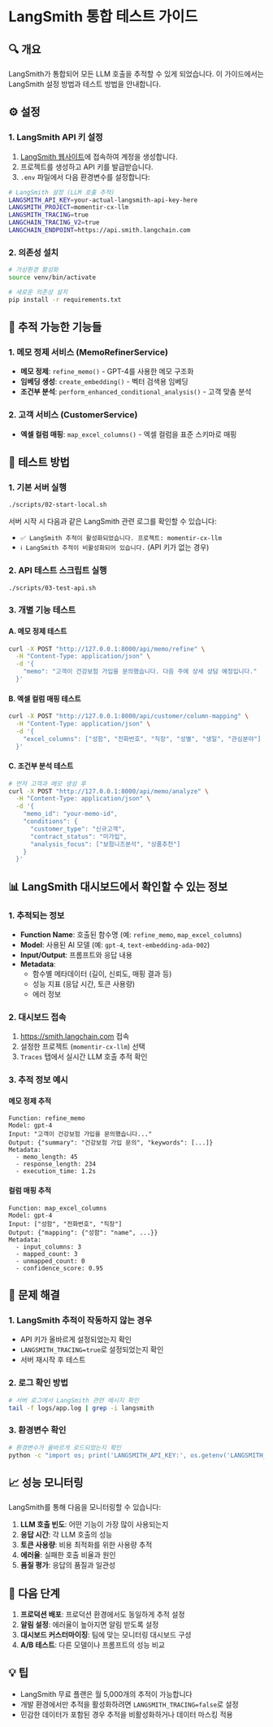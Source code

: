 # LangSmith 통합 테스트 가이드

## 🔍 개요
LangSmith가 통합되어 모든 LLM 호출을 추적할 수 있게 되었습니다. 이 가이드에서는 LangSmith 설정 방법과 테스트 방법을 안내합니다.

## ⚙️ 설정

### 1. LangSmith API 키 설정

1. [LangSmith 웹사이트](https://smith.langchain.com)에 접속하여 계정을 생성합니다.
2. 프로젝트를 생성하고 API 키를 발급받습니다.
3. `.env` 파일에서 다음 환경변수를 설정합니다:

```bash
# LangSmith 설정 (LLM 호출 추적)
LANGSMITH_API_KEY=your-actual-langsmith-api-key-here
LANGSMITH_PROJECT=momentir-cx-llm
LANGSMITH_TRACING=true
LANGCHAIN_TRACING_V2=true
LANGCHAIN_ENDPOINT=https://api.smith.langchain.com
```

### 2. 의존성 설치

```bash
# 가상환경 활성화
source venv/bin/activate

# 새로운 의존성 설치
pip install -r requirements.txt
```

## 🚀 추적 가능한 기능들

### 1. 메모 정제 서비스 (MemoRefinerService)
- **메모 정제**: `refine_memo()` - GPT-4를 사용한 메모 구조화
- **임베딩 생성**: `create_embedding()` - 벡터 검색용 임베딩
- **조건부 분석**: `perform_enhanced_conditional_analysis()` - 고객 맞춤 분석

### 2. 고객 서비스 (CustomerService)
- **엑셀 컬럼 매핑**: `map_excel_columns()` - 엑셀 컬럼을 표준 스키마로 매핑

## 🧪 테스트 방법

### 1. 기본 서버 실행
```bash
./scripts/02-start-local.sh
```

서버 시작 시 다음과 같은 LangSmith 관련 로그를 확인할 수 있습니다:
- `✅ LangSmith 추적이 활성화되었습니다. 프로젝트: momentir-cx-llm`
- `ℹ️ LangSmith 추적이 비활성화되어 있습니다.` (API 키가 없는 경우)

### 2. API 테스트 스크립트 실행
```bash
./scripts/03-test-api.sh
```

### 3. 개별 기능 테스트

#### A. 메모 정제 테스트
```bash
curl -X POST "http://127.0.0.1:8000/api/memo/refine" \
  -H "Content-Type: application/json" \
  -d '{
    "memo": "고객이 건강보험 가입을 문의했습니다. 다음 주에 상세 상담 예정입니다."
  }'
```

#### B. 엑셀 컬럼 매핑 테스트
```bash
curl -X POST "http://127.0.0.1:8000/api/customer/column-mapping" \
  -H "Content-Type: application/json" \
  -d '{
    "excel_columns": ["성함", "전화번호", "직장", "성별", "생일", "관심분야"]
  }'
```

#### C. 조건부 분석 테스트
```bash
# 먼저 고객과 메모 생성 후
curl -X POST "http://127.0.0.1:8000/api/memo/analyze" \
  -H "Content-Type: application/json" \
  -d '{
    "memo_id": "your-memo-id",
    "conditions": {
      "customer_type": "신규고객",
      "contract_status": "미가입",
      "analysis_focus": ["보험니즈분석", "상품추천"]
    }
  }'
```

## 📊 LangSmith 대시보드에서 확인할 수 있는 정보

### 1. 추적되는 정보
- **Function Name**: 호출된 함수명 (예: `refine_memo`, `map_excel_columns`)
- **Model**: 사용된 AI 모델 (예: `gpt-4`, `text-embedding-ada-002`)
- **Input/Output**: 프롬프트와 응답 내용
- **Metadata**: 
  - 함수별 메타데이터 (길이, 신뢰도, 매핑 결과 등)
  - 성능 지표 (응답 시간, 토큰 사용량)
  - 에러 정보

### 2. 대시보드 접속
1. https://smith.langchain.com 접속
2. 설정한 프로젝트 (`momentir-cx-llm`) 선택
3. `Traces` 탭에서 실시간 LLM 호출 추적 확인

### 3. 추적 정보 예시

#### 메모 정제 추적
```
Function: refine_memo
Model: gpt-4
Input: "고객이 건강보험 가입을 문의했습니다..."
Output: {"summary": "건강보험 가입 문의", "keywords": [...]}
Metadata:
  - memo_length: 45
  - response_length: 234
  - execution_time: 1.2s
```

#### 컬럼 매핑 추적
```
Function: map_excel_columns
Model: gpt-4
Input: ["성함", "전화번호", "직장"]
Output: {"mapping": {"성함": "name", ...}}
Metadata:
  - input_columns: 3
  - mapped_count: 3
  - unmapped_count: 0
  - confidence_score: 0.95
```

## 🔧 문제 해결

### 1. LangSmith 추적이 작동하지 않는 경우
- API 키가 올바르게 설정되었는지 확인
- `LANGSMITH_TRACING=true`로 설정되었는지 확인
- 서버 재시작 후 테스트

### 2. 로그 확인 방법
```bash
# 서버 로그에서 LangSmith 관련 메시지 확인
tail -f logs/app.log | grep -i langsmith
```

### 3. 환경변수 확인
```bash
# 환경변수가 올바르게 로드되었는지 확인
python -c "import os; print('LANGSMITH_API_KEY:', os.getenv('LANGSMITH_API_KEY', 'NOT_SET'))"
```

## 📈 성능 모니터링

LangSmith를 통해 다음을 모니터링할 수 있습니다:

1. **LLM 호출 빈도**: 어떤 기능이 가장 많이 사용되는지
2. **응답 시간**: 각 LLM 호출의 성능
3. **토큰 사용량**: 비용 최적화를 위한 사용량 추적
4. **에러율**: 실패한 호출 비율과 원인
5. **품질 평가**: 응답의 품질과 일관성

## 🎯 다음 단계

1. **프로덕션 배포**: 프로덕션 환경에서도 동일하게 추적 설정
2. **알림 설정**: 에러율이 높아지면 알림 받도록 설정
3. **대시보드 커스터마이징**: 팀에 맞는 모니터링 대시보드 구성
4. **A/B 테스트**: 다른 모델이나 프롬프트의 성능 비교

## 💡 팁

- LangSmith 무료 플랜은 월 5,000개의 추적이 가능합니다
- 개발 환경에서만 추적을 활성화하려면 `LANGSMITH_TRACING=false`로 설정
- 민감한 데이터가 포함된 경우 추적을 비활성화하거나 데이터 마스킹 적용